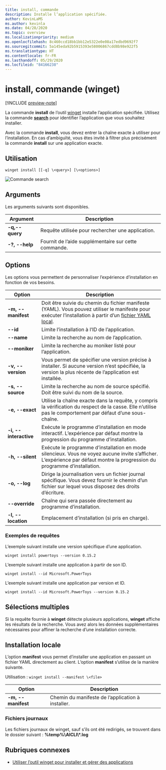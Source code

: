 ```yaml
---
title: install, commande
description: Installe l’application spécifiée.
author: KevinLaMS
ms.author: kevinla
ms.date: 04/28/2020
ms.topic: overview
ms.localizationpriority: medium
ms.openlocfilehash: 8c460ccd18bb1bb12e5322e0e08a17edbd9692f7
ms.sourcegitcommit: 5a145eda92b5915393e58006867cdd8b98e922f5
ms.translationtype: HT
ms.contentlocale: fr-FR
ms.lasthandoff: 05/29/2020
ms.locfileid: "84166238"
---
```

# <a name="install-command-winget"></a>install, commande (winget)

[!INCLUDE [preview-note](../../includes/package-manager-preview.md)]

La commande **install** de l’outil [winget](index.md) installe l’application spécifiée. Utilisez la commande [**search**](search.md) pour identifier l’application que vous souhaitez installer.  

Avec la commande **install**, vous devez entrer la chaîne exacte à utiliser pour l’installation. En cas d’ambiguïté, vous êtes invité à filtrer plus précisément la commande **install** sur une application exacte.

## <a name="usage"></a>Utilisation

`winget install [[-q] \<query>] [\<options>]`

![Commande search](images\install.png)

## <a name="arguments"></a>Arguments

Les arguments suivants sont disponibles.

| Argument      | Description |
|-------------|-------------|  
| **-q,--query**  |  Requête utilisée pour rechercher une application. |
| **-?, --help** |  Fournit de l’aide supplémentaire sur cette commande. |

## <a name="options"></a>Options

Les options vous permettent de personnaliser l’expérience d’installation en fonction de vos besoins.

| Option      | Description |
|-------------|-------------|  
| **-m, --manifest** |   Doit être suivie du chemin du fichier manifeste (YAML). Vous pouvez utiliser le manifeste pour exécuter l’installation à partir d’un [fichier YAML local](#local-install). |
| **--id**    |  Limite l’installation à l’ID de l’application.   |  
| **--name**   |  Limite la recherche au nom de l’application. |  
| **--moniker**   | Limite la recherche au moniker listé pour l’application. |  
| **-v, --version**  |  Vous permet de spécifier une version précise à installer. Si aucune version n’est spécifiée, la version la plus récente de l’application est installée. |  
| **-s, --source**   |  Limite la recherche au nom de source spécifié. Doit être suivi du nom de la source. |  
| **-e, --exact**   |   Utilise la chaîne exacte dans la requête, y compris la vérification du respect de la casse. Elle n’utilise pas le comportement par défaut d’une sous-chaîne. |  
| **-i, --interactive** |  Exécute le programme d’installation en mode interactif. L’expérience par défaut montre la progression du programme d’installation. |  
| **-h, --silent** |  Exécute le programme d’installation en mode silencieux. Vous ne voyez aucune invite s’afficher. L’expérience par défaut montre la progression du programme d’installation. |  
| **-o, --log**  |  Dirige la journalisation vers un fichier journal spécifique. Vous devez fournir le chemin d’un fichier sur lequel vous disposez des droits d’écriture. |
| **--override** | Chaîne qui sera passée directement au programme d’installation.    |
| **-l, --location** |    Emplacement d’installation (si pris en charge). |

### <a name="example-queries"></a>Exemples de requêtes

L’exemple suivant installe une version spécifique d’une application.

```CMD
winget install powertoys --version 0.15.2
```

L’exemple suivant installe une application à partir de son ID.

```CMD
winget install --id Microsoft.PowerToys
```

L’exemple suivant installe une application par version et ID.

```CMD
winget install --id Microsoft.PowerToys --version 0.15.2
```

## <a name="multiple-selections"></a>Sélections multiples

Si la requête fournie à **winget** détecte plusieurs applications, **winget** affiche les résultats de la recherche. Vous avez alors les données supplémentaires nécessaires pour affiner la recherche d’une installation correcte.

## <a name="local-install"></a>Installation locale

L’option **manifest** vous permet d’installer une application en passant un fichier YAML directement au client. L’option **manifest** s’utilise de la manière suivante.

Utilisation : `winget install --manifest \<file>`

| Option  | Description |
|-------------|-------------|  
|  **-m, --manifest** | Chemin du manifeste de l’application à installer. |

### <a name="log-files"></a>Fichiers journaux

Les fichiers journaux de winget, sauf s’ils ont été redirigés, se trouvent dans le dossier suivant :  **\%temp%\\AICLI\\*.log**

## <a name="related-topics"></a>Rubriques connexes

* [Utiliser l’outil winget pour installer et gérer des applications](index.md)
